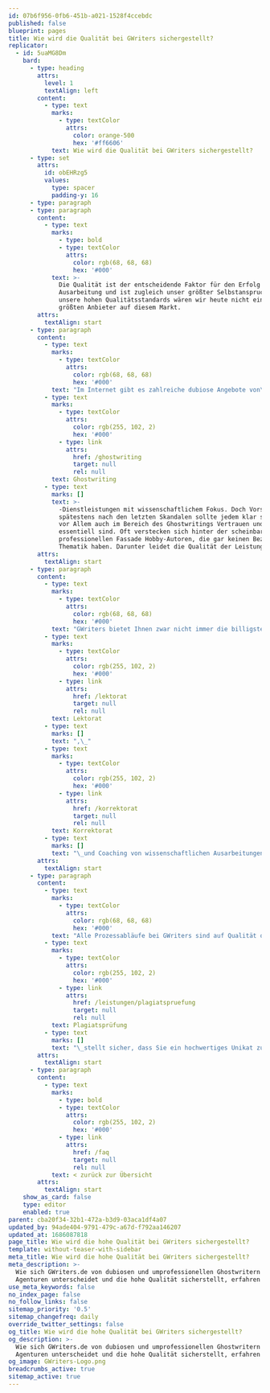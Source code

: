 ```yaml
---
id: 07b6f956-0fb6-451b-a021-1528f4ccebdc
published: false
blueprint: pages
title: Wie wird die Qualität bei GWriters sichergestellt?
replicator:
  - id: 5uaMG8Dm
    bard:
      - type: heading
        attrs:
          level: 1
          textAlign: left
        content:
          - type: text
            marks:
              - type: textColor
                attrs:
                  color: orange-500
                  hex: '#ff6606'
            text: Wie wird die Qualität bei GWriters sichergestellt?
      - type: set
        attrs:
          id: obEHRzg5
          values:
            type: spacer
            padding-y: 16
      - type: paragraph
      - type: paragraph
        content:
          - type: text
            marks:
              - type: bold
              - type: textColor
                attrs:
                  color: rgb(68, 68, 68)
                  hex: '#000'
            text: >-
              Die Qualität ist der entscheidende Faktor für den Erfolg Ihrer
              Ausarbeitung und ist zugleich unser größter Selbstanspruch. Ohne
              unsere hohen Qualitätsstandards wären wir heute nicht einer der
              größten Anbieter auf diesem Markt.
        attrs:
          textAlign: start
      - type: paragraph
        content:
          - type: text
            marks:
              - type: textColor
                attrs:
                  color: rgb(68, 68, 68)
                  hex: '#000'
            text: "Im Internet gibt es zahlreiche dubiose Angebote von\_"
          - type: text
            marks:
              - type: textColor
                attrs:
                  color: rgb(255, 102, 2)
                  hex: '#000'
              - type: link
                attrs:
                  href: /ghostwriting
                  target: null
                  rel: null
            text: Ghostwriting
          - type: text
            marks: []
            text: >-
              -Dienstleistungen mit wissenschaftlichem Fokus. Doch Vorsicht –
              spätestens nach den letzten Skandalen sollte jedem klar sein, dass
              vor Allem auch im Bereich des Ghostwritings Vertrauen und Qualität
              essentiell sind. Oft verstecken sich hinter der scheinbar
              professionellen Fassade Hobby-Autoren, die gar keinen Bezug zur
              Thematik haben. Darunter leidet die Qualität der Leistung.
        attrs:
          textAlign: start
      - type: paragraph
        content:
          - type: text
            marks:
              - type: textColor
                attrs:
                  color: rgb(68, 68, 68)
                  hex: '#000'
            text: "GWriters bietet Ihnen zwar nicht immer die billigsten Preise, aber stets höchste Qualität. Unser Pool besteht derzeit aus über 3000 Autoren & Bearbeitern, welche alle einen akademischen Hintergrund nachweisen können und zum größten Teil bereits mehrjährige Erfahrung in Ghostwriting,\_"
          - type: text
            marks:
              - type: textColor
                attrs:
                  color: rgb(255, 102, 2)
                  hex: '#000'
              - type: link
                attrs:
                  href: /lektorat
                  target: null
                  rel: null
            text: Lektorat
          - type: text
            marks: []
            text: ",\_"
          - type: text
            marks:
              - type: textColor
                attrs:
                  color: rgb(255, 102, 2)
                  hex: '#000'
              - type: link
                attrs:
                  href: /korrektorat
                  target: null
                  rel: null
            text: Korrektorat
          - type: text
            marks: []
            text: "\_und Coaching von wissenschaftlichen Ausarbeitungen haben."
        attrs:
          textAlign: start
      - type: paragraph
        content:
          - type: text
            marks:
              - type: textColor
                attrs:
                  color: rgb(68, 68, 68)
                  hex: '#000'
            text: "Alle Prozessabläufe bei GWriters sind auf Qualität optimiert. So wird ein Ghostwriting Auftrag beispielsweise nicht nur einem einzigen Autor überlassen, sondern immer auch durch einen Supervisor noch einmal professionell lektoriert und geprüft. Weiterhin wird jedes Projekt durch einen jederzeit ansprechbaren individuellen Betreuer überwacht und gesteuert. Unsere softwaregestützte und manuelle\_"
          - type: text
            marks:
              - type: textColor
                attrs:
                  color: rgb(255, 102, 2)
                  hex: '#000'
              - type: link
                attrs:
                  href: /leistungen/plagiatspruefung
                  target: null
                  rel: null
            text: Plagiatsprüfung
          - type: text
            marks: []
            text: "\_stellt sicher, dass Sie ein hochwertiges Unikat zu erhalten."
        attrs:
          textAlign: start
      - type: paragraph
        content:
          - type: text
            marks:
              - type: bold
              - type: textColor
                attrs:
                  color: rgb(255, 102, 2)
                  hex: '#000'
              - type: link
                attrs:
                  href: /faq
                  target: null
                  rel: null
            text: < zurück zur Übersicht
        attrs:
          textAlign: start
    show_as_card: false
    type: editor
    enabled: true
parent: cba20f34-32b1-472a-b3d9-03aca1df4a07
updated_by: 94ade404-9791-479c-a67d-f792aa146207
updated_at: 1686087818
page_title: Wie wird die hohe Qualität bei GWriters sichergestellt?
template: without-teaser-with-sidebar
meta_title: Wie wird die hohe Qualität bei GWriters sichergestellt?
meta_description: >-
  Wie sich GWriters.de von dubiosen und umprofessionellen Ghostwritern und
  Agenturen unterscheidet und die hohe Qualität sicherstellt, erfahren Sie hier.
use_meta_keywords: false
no_index_page: false
no_follow_links: false
sitemap_priority: '0.5'
sitemap_changefreq: daily
override_twitter_settings: false
og_title: Wie wird die hohe Qualität bei GWriters sichergestellt?
og_description: >-
  Wie sich GWriters.de von dubiosen und umprofessionellen Ghostwritern und
  Agenturen unterscheidet und die hohe Qualität sicherstellt, erfahren Sie hier.
og_image: GWriters-Logo.png
breadcrumbs_active: true
sitemap_active: true
---
```


